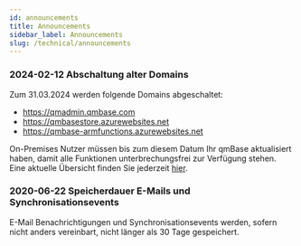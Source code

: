 ```yaml
---
id: announcements
title: Announcements
sidebar_label: Announcements
slug: /technical/announcements
---
```


### 2024-02-12 Abschaltung alter Domains

Zum 31.03.2024 werden folgende Domains abgeschaltet:

- https://qmadmin.qmbase.com
- https://qmbasestore.azurewebsites.net
- https://qmbase-armfunctions.azurewebsites.net

On-Premises Nutzer müssen bis zum diesem Datum Ihr qmBase aktualisiert haben, damit alle Funktionen unterbrechungsfrei zur Verfügung stehen.
Eine aktuelle Übersicht finden Sie jederzeit [hier](/docs/technical/installation).

### 2020-06-22 Speicherdauer E-Mails und Synchronisationsevents

E-Mail Benachrichtigungen und Synchronisationsevents werden, sofern nicht anders vereinbart, nicht länger als 30 Tage gespeichert.
